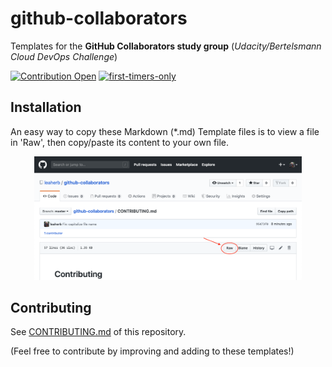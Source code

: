 # github-collaborators

Templates for the **GitHub Collaborators study group** (*Udacity/Bertelsmann Cloud DevOps Challenge*)

[![Contribution Open](https://img.shields.io/badge/contributions-welcome-brightgreen.svg?style=flat)](https://github.com/ows-ali/Hacktoberfest/blob/master/CONTRIBUTING.md)
[![first-timers-only](https://img.shields.io/badge/first--timers--only-friendly-blue.svg?style=flat-square)](https://www.firsttimersonly.com/)

## Installation

An easy way to copy these Markdown (\*.md) Template files is to view a file in 'Raw', then copy/paste its content to your own file.

<p align="center">
  <img width="85%" src="raw-button.png">
</p>

## Contributing

See [CONTRIBUTING.md](https://github.com/leaherb/github-collaborators/blob/master/CONTRIBUTING.md) of this repository.

(Feel free to contribute by improving and adding to these templates!)
